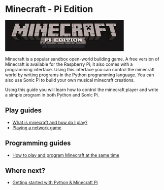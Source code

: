 # Minecraft - Pi Edition

![Minecraft Pi Logo](images/minecraft-pi-banner.png)

Minecraft is a popular sandbox open-world building game. A free version of Minecraft is available for the Raspberry Pi; it also comes with a programming interface. Using this interface you can control the minecraft world by writing programs in the Python programming language. You can also use Sonic Pi to build your own musical minecraft creations.

Using this guide you will learn how to control the minecraft player and write a simple program in both Python and Sonic Pi.

## Play guides
- [What is minecraft and how do I play?](playing.md)
- [Playing a network game](network.md)


## Programming guides
- [How to play and program Minecraft at the same time](programming.md)


## Where next?
- [Getting started with Python & Minecraft Pi](https://www.raspberrypi.org/learning/getting-started-with-minecraft-pi/)
